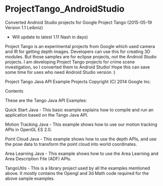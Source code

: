 # ProjectTango_AndroidStudio
Converted Android Studio projects for Google Project Tango  (2015-05-19  Version 1.1 Leibniz)
- Will update to latest 1.11 Nash in days)

Project Tango is an experimental projects from Google which used camera and IR for getting depth images.
Developers can use this for creating 3D modules.
But those samples are for eclipse projects, not the Android Studio projects.
I am developing Project Tango projects for crime scene investigation, so I converted them to Android Studio! 
Hope this can save some time for uses who need Android Studio version :)


Project Tango Java API Example Projects
Copyright (C) 2014 Google Inc.

Contents

These are the Tango Java API Examples:

Quick Start Java - This basic example explains how to compile and run an application based on the Tango Java API.

Motion Tracking Java - This example shows how to use our motion tracking APIs in OpenGL ES 2.0.

Point Cloud Java - This example shows how to use the depth APIs, and use the pose data to transform the point cloud into world coordinates.

Area Learning Java - This example shows how to use the Area Learning and Area Description File (ADF) APIs.

TangoUtils - This is a library project used by all the examples mentioned above. It mostly contains the Opengl and 3d Math code required for the above sample examples.
